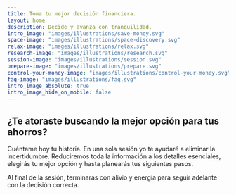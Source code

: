 ```yaml
---
title: Toma tu mejor decisión financiera.
layout: home
description: Decide y avanza con tranquilidad.
intro_image: "images/illustrations/save-money.svg"
space-image: "images/illustrations/space-discovery.svg"
relax-image: "images/illustrations/relax.svg"
research-image: "images/illustrations/research.svg"
session-image: "images/illustrations/session.svg"
prepare-image: "images/illustrations/prepare.svg"
control-your-money-image: "images/illustrations/control-your-money.svg"
faq-image: "images/illustrations/faq.svg"
intro_image_absolute: true
intro_image_hide_on_mobile: false
---
```


## ¿Te atoraste buscando la mejor opción para tus ahorros?

Cuéntame hoy tu historia. En una sola sesión yo te ayudaré a eliminar la incertidumbre. Reduciremos toda la información a los detalles esenciales, elegirás tu mejor opción y hasta planearás tus siguientes pasos.

Al final de la sesión, terminarás con alivio y energía para seguir adelante con la decisión correcta.
